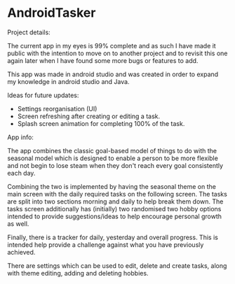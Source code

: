 # AndroidTasker
Project details:

The current app in my eyes is 99% complete and as such I have made it public with the intention to move on to another project and to revisit this one again later when I have found some more bugs or features to add.

This app was made in android studio and was created in order to expand my knowledge in android studio and Java.

Ideas for future updates:
-	Settings reorganisation (UI)
-	Screen refreshing after creating or editing a task.
-	Splash screen animation for completing 100% of the task. 

App info:

The app combines the classic goal-based model of things to do with the seasonal model which is designed to enable a person to be more flexible and not begin to lose steam when they don't reach every goal consistently each day. 

Combining the two is implemented by having the seasonal theme on the main screen with the daily required tasks on the following screen. The tasks are split into two sections morning and daily to help break them down. The tasks screen additionally has (initially) two randomised two hobby options intended to provide suggestions/ideas to help encourage personal growth as well.

Finally, there is a tracker for daily, yesterday and overall progress. This is intended help provide a challenge against what you have previously achieved.

There are settings which can be used to edit, delete and create tasks, along with theme editing, adding and deleting hobbies.
